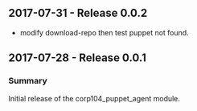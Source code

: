 ## 2017-07-31 - Release 0.0.2

  - modify download-repo then test puppet not found.

## 2017-07-28 - Release 0.0.1
### Summary

Initial release of the corp104_puppet_agent module.
